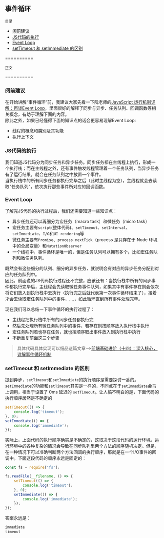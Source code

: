 ## 事件循环  <!-- omit in toc -->
    目录
- [阅前建议](#阅前建议)
- [JS代码的执行](#js代码的执行)
- [Event Loop](#event-loop)
- [setTimeout 和 setImmediate 的区别](#settimeout-和-setimmediate-的区别)

==========

    正文

==========
### 阅前建议
在开始讲解“事件循环”前，我建议大家先看一下阮老师的[JavaScript 运行机制详解：再谈Event Loop](http://www.ruanyifeng.com/blog/2014/10/event-loop.html?from=from_parent_mindnote)，里面很好的解释了同步与异步、任务队列、回调函数等相关概念，有助于理解下面的内容。  
除此之外，如果已经懂得下面的知识点的话会更容易理解Event Loop:  
- 线程的概念和类别及其功能
- 执行上下文
### JS代码的执行
我们知道JS代码分为同步任务和异步任务。同步任务都在主线程上执行，形成一个执行栈；而在主线程之外，还有事件触发线程管理着一个任务队列，当异步任务有了运行结果，就会在任务队列之中放置一个事件。  
当执行栈中的所有同步任务都执行完毕之后（此时主线程为空），主线程就会去读取"任务队列"，依次执行那些事件所对应的回调函数。
### Event Loop
了解完JS代码的执行过程后，我们还需要知道一些知识点：
- 异步任务还可以再细分为宏任务（macro task）和微任务（micro task）
- 宏任务主要有`script`(整体代码)、`setTimeout`、`setInterval`、`setImmediate`、`I/O`和`UI rendering`等
- 微任务主要有`Promise`、`process.nextTick`（process 是只存在于 Node 环境中的全局变量）和`MutationObserver`  
- 一个线程中，事件循环是唯一的，但是任务队列可以拥有多个，比如宏任务队列和微任务队列。

既然会有这些细分的队列、细分的异步任务，就说明会有对应的异步任务分配到对应的任务队列中。  
因此，前面说的JS代码执行过程还不完整，应该还有：当执行栈中所有的同步事件都执行完毕后，主线程会先读取微任务事件队列，如果其中有事件存在则会依次将它们放入到执行栈中去执行（执行完之后就代表第一次事件循环结束了），接着才会去读取宏任务队列中的事件，....，如此循环直到所有事件处理完毕。

现在我们可以总结一下事件循环的执行过程了：
- 主线程把执行栈中所有的同步任务都执行完
- 然后先处理所有微任务队列中的事件，若存在则按顺序放入执行栈中执行
- 宏任务队列若也存在任务，就也按顺序取出事件放入到执行栈中执行
- 不断重复前面这三个步骤
> 具体代码具体实现可以细品这篇文章-->[前端基础进阶（十四）：深入核心，详解事件循环机制](https://www.jianshu.com/p/12b9f73c5a4f)  
### setTimeout 和 setImmediate 的区别
提到异步，`setTimeout`和`setImmediate`的执行顺序是需要探讨一番的。  
`setImmediate`的功能和`setTimeout`其实是一样的，不同点在于`setImmediate`会马上调用，相当于设置了 0ms 延迟的 `setTimeout`。让人搞不明白的是，下面代码的执行顺序居然是不确定的
```js
setTimeout(() => {
    console.log('timeout');
}, 0);
setImmediate(() => {
    console.log('immediate');
});
```
实际上，上面代码的执行顺序确实是不确定的，这取决于这段代码的运行环境。运行环境中的各种复杂的情况会导致在同步队列里两个方法的顺序随机决定。但是，在一种情况下可以准确判断两个方法回调的执行顺序，那就是在一个I/O事件的回调中。下面这段代码的顺序永远是固定的：
```js
const fs = require('fs');

fs.readFile(__filename, () => {
    setTimeout(() => {
        console.log('timeout');
    }, 0);
    setImmediate(() => {
        console.log('immediate');
    });
});
```
答案永远是：
```js
immediate
timeout
```